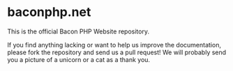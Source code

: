 # baconphp.net

This is the official Bacon PHP Website repository.

If you find anything lacking or want to help us improve the documentation, please fork the repository and send us a pull request! We will probably send you a picture of a unicorn or a cat as a thank you.
